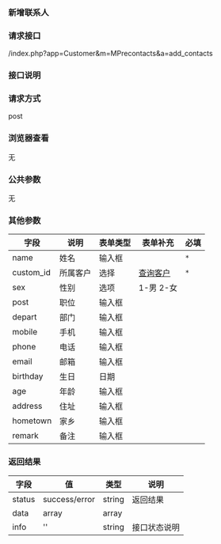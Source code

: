 ### **新增联系人**

### **请求接口**
/index.php?app=Customer&m=MPrecontacts&a=add_contacts

### **接口说明**

### **请求方式**
post

### **浏览器查看**
无

### **公共参数** 
无

### **其他参数**
|字段       |说明            |表单类型|表单补充    |必填           |
| --------- |--------      |--------|------- |--------       |
|name      |姓名   |输入框 | | `*`         |
|custom_id |所属客户 |选择 |[查询客户](http://192.168.1.240/ranmufei/apps/wikis/pre_custom_search_like) | `*` |
|sex       |性别     |选项 |1-男 2-女 | |
|post      |职位     |输入框 |||
|depart    |部门     |输入框 | | |
|mobile    |手机     |输入框 | | |
|phone     |电话     |输入框 | | |
|email     |邮箱     |输入框 | | |
|birthday  |生日     |日期 | | |
|age       |年龄     |输入框 | | |
|address   |住址     |输入框 | | | 
|hometown  |家乡     |输入框 | | |
|remark    |备注     |输入框| | |

### **返回结果**
|字段       |值             |类型    |说明           |
| --------- |--------      |--------|--------       |
|status     |success/error |string |返回结果         |
|data       |array         |array  | |
|info       | '' | string | 接口状态说明  |


